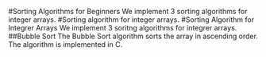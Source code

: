 #Sorting Algorithms for Beginners
We implement 3 sorting algorithms for integer arrays.
#Sorting algorithm for integer arrays.
#Sorting Algorithm for Integrer Arrays
We implement 3 soritng algorithms for integrer arrays.
##Bubble Sort
The Bubble Sort algorithm sorts the array in ascending order.
The algorithm is implemented in C.
